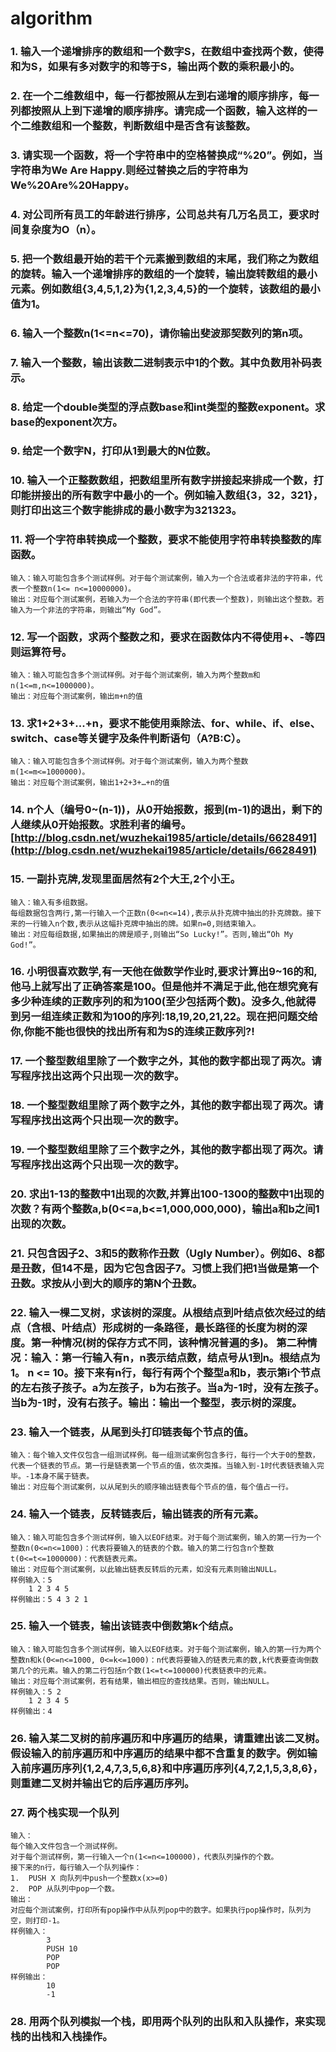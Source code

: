 # algorithm 


### 1. 输入一个递增排序的数组和一个数字S，在数组中查找两个数，使得和为S，如果有多对数字的和等于S，输出两个数的乘积最小的。

### 2. 在一个二维数组中，每一行都按照从左到右递增的顺序排序，每一列都按照从上到下递增的顺序排序。请完成一个函数，输入这样的一个二维数组和一个整数，判断数组中是否含有该整数。

### 3. 请实现一个函数，将一个字符串中的空格替换成“%20”。例如，当字符串为We Are Happy.则经过替换之后的字符串为We%20Are%20Happy。

### 4. 对公司所有员工的年龄进行排序，公司总共有几万名员工，要求时间复杂度为O（n）。

### 5. 把一个数组最开始的若干个元素搬到数组的末尾，我们称之为数组的旋转。输入一个递增排序的数组的一个旋转，输出旋转数组的最小元素。例如数组{3,4,5,1,2}为{1,2,3,4,5}的一个旋转，该数组的最小值为1。

### 6. 输入一个整数n(1<=n<=70)，请你输出斐波那契数列的第n项。

### 7. 输入一个整数，输出该数二进制表示中1的个数。其中负数用补码表示。

### 8. 给定一个double类型的浮点数base和int类型的整数exponent。求base的exponent次方。

### 9. 给定一个数字N，打印从1到最大的N位数。

### 10. 输入一个正整数数组，把数组里所有数字拼接起来排成一个数，打印能拼接出的所有数字中最小的一个。例如输入数组{3，32，321}，则打印出这三个数字能排成的最小数字为321323。

### 11. 将一个字符串转换成一个整数，要求不能使用字符串转换整数的库函数。
	输入：输入可能包含多个测试样例。对于每个测试案例，输入为一个合法或者非法的字符串，代表一个整数n(1<= n<=10000000)。
	输出：对应每个测试案例，若输入为一个合法的字符串(即代表一个整数)，则输出这个整数。若输入为一个非法的字符串，则输出“My God”。

### 12. 写一个函数，求两个整数之和，要求在函数体内不得使用+、-等四则运算符号。 
	输入：输入可能包含多个测试样例。对于每个测试案例，输入为两个整数m和n(1<=m,n<=1000000)。
	输出：对应每个测试案例，输出m+n的值

### 13. 求1+2+3+...+n，要求不能使用乘除法、for、while、if、else、switch、case等关键字及条件判断语句（A?B:C）。
	输入：输入可能包含多个测试样例。对于每个测试案例，输入为两个整数m(1<=m<=1000000)。
	输出：对应每个测试案例，输出1+2+3+…+n的值

### 14. n个人（编号0~(n-1))，从0开始报数，报到(m-1)的退出，剩下的人继续从0开始报数。求胜利者的编号。 [http://blog.csdn.net/wuzhekai1985/article/details/6628491](http://blog.csdn.net/wuzhekai1985/article/details/6628491)

### 15. 一副扑克牌,发现里面居然有2个大王,2个小王。
	输入：输入有多组数据。
	每组数据包含两行,第一行输入一个正数n(0<=n<=14),表示从扑克牌中抽出的扑克牌数。接下来的一行输入n个数,表示从这幅扑克牌中抽出的牌。如果n=0,则结束输入。
	输出：对应每组数据,如果抽出的牌是顺子,则输出“So Lucky!”。否则,输出“Oh My God!”。

### 16. 小明很喜欢数学,有一天他在做数学作业时,要求计算出9~16的和,他马上就写出了正确答案是100。但是他并不满足于此,他在想究竟有多少种连续的正数序列的和为100(至少包括两个数)。没多久,他就得到另一组连续正数和为100的序列:18,19,20,21,22。现在把问题交给你,你能不能也很快的找出所有和为S的连续正数序列?!

### 17. 一个整型数组里除了一个数字之外，其他的数字都出现了两次。请写程序找出这两个只出现一次的数字。

### 18. 一个整型数组里除了两个数字之外，其他的数字都出现了两次。请写程序找出这两个只出现一次的数字。

### 19. 一个整型数组里除了三个数字之外，其他的数字都出现了两次。请写程序找出这两个只出现一次的数字。

### 20. 求出1-13的整数中1出现的次数,并算出100-1300的整数中1出现的次数？有两个整数a,b(0<=a,b<=1,000,000,000)，输出a和b之间1出现的次数。

### 21. 只包含因子2、3和5的数称作丑数（Ugly Number）。例如6、8都是丑数，但14不是，因为它包含因子7。习惯上我们把1当做是第一个丑数。求按从小到大的顺序的第N个丑数。

### 22. 输入一棵二叉树，求该树的深度。从根结点到叶结点依次经过的结点（含根、叶结点）形成树的一条路径，最长路径的长度为树的深度。第一种情况(树的保存方式不同，该种情况普遍的多)。 第二种情况：输入：第一行输入有n，n表示结点数，结点号从1到n。根结点为1。 n <= 10。接下来有n行，每行有两个个整型a和b，表示第i个节点的左右孩子孩子。a为左孩子，b为右孩子。当a为-1时，没有左孩子。当b为-1时，没有右孩子。输出：输出一个整型，表示树的深度。

### 23. 输入一个链表，从尾到头打印链表每个节点的值。
	输入：每个输入文件仅包含一组测试样例。每一组测试案例包含多行，每行一个大于0的整数，代表一个链表的节点。第一行是链表第一个节点的值，依次类推。当输入到-1时代表链表输入完毕。-1本身不属于链表。
	输出：对应每个测试案例，以从尾到头的顺序输出链表每个节点的值，每个值占一行。

### 24. 输入一个链表，反转链表后，输出链表的所有元素。
	输入：输入可能包含多个测试样例，输入以EOF结束。对于每个测试案例，输入的第一行为一个整数n(0<=n<=1000)：代表将要输入的链表的个数。输入的第二行包含n个整数t(0<=t<=1000000)：代表链表元素。
	输出：对应每个测试案例，以此输出链表反转后的元素，如没有元素则输出NULL。
	样例输入：5
		1 2 3 4 5  
	样例输出：5 4 3 2 1

### 25. 输入一个链表，输出该链表中倒数第k个结点。
	输入：输入可能包含多个测试样例，输入以EOF结束。对于每个测试案例，输入的第一行为两个整数n和k(0<=n<=1000, 0<=k<=1000)：n代表将要输入的链表元素的数,k代表要查询倒数第几个的元素。输入的第二行包括n个数(1<=t<=100000)代表链表中的元素。
	输出：对应每个测试案例，若有结果，输出相应的查找结果。否则，输出NULL。
	样例输入：5 2
		1 2 3 4 5
	样例输出：4

### 26. 输入某二叉树的前序遍历和中序遍历的结果，请重建出该二叉树。假设输入的前序遍历和中序遍历的结果中都不含重复的数字。例如输入前序遍历序列{1,2,4,7,3,5,6,8}和中序遍历序列{4,7,2,1,5,3,8,6}，则重建二叉树并输出它的后序遍历序列。

### 27. 两个栈实现一个队列
	输入：
	每个输入文件包含一个测试样例。
	对于每个测试样例，第一行输入一个n(1<=n<=100000)，代表队列操作的个数。
	接下来的n行，每行输入一个队列操作：
	1.	PUSH X 向队列中push一个整数x(x>=0)
	2.	POP 从队列中pop一个数。
	输出：
	对应每个测试案例，打印所有pop操作中从队列pop中的数字。如果执行pop操作时，队列为空，则打印-1。
	样例输入：
			3
			PUSH 10
			POP
			POP
	样例输出：
			10
			-1
### 28. 用两个队列模拟一个栈，即用两个队列的出队和入队操作，来实现栈的出栈和入栈操作。
	






